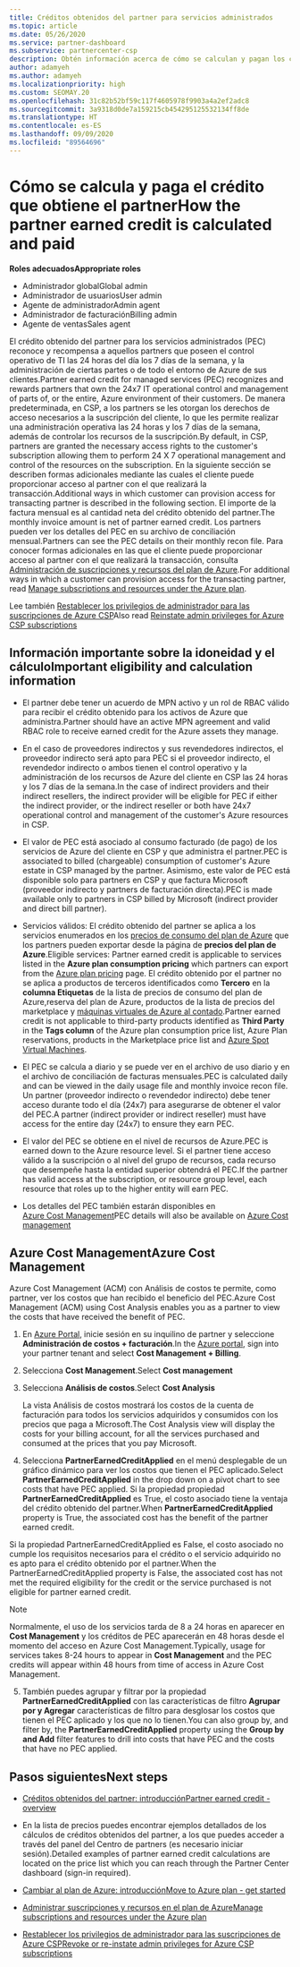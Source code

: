 ```yaml
---
title: Créditos obtenidos del partner para servicios administrados
ms.topic: article
ms.date: 05/26/2020
ms.service: partner-dashboard
ms.subservice: partnercenter-csp
description: Obtén información acerca de cómo se calculan y pagan los créditos obtenidos del partner (PEC) de Microsoft para los servicios administrados y cómo asegurarte de que cumples los requisitos.
author: adamyeh
ms.author: adamyeh
ms.localizationpriority: high
ms.custom: SEOMAY.20
ms.openlocfilehash: 31c82b52bf59c117f4605978f9903a4a2ef2adc8
ms.sourcegitcommit: 3a9318d0de7a159215cb454295125532134ff8de
ms.translationtype: HT
ms.contentlocale: es-ES
ms.lasthandoff: 09/09/2020
ms.locfileid: "89564696"
---
```

# <a name="how-the-partner-earned-credit-is-calculated-and-paid"></a><span data-ttu-id="11ff0-103">Cómo se calcula y paga el crédito que obtiene el partner</span><span class="sxs-lookup"><span data-stu-id="11ff0-103">How the partner earned credit is calculated and paid</span></span>

<span data-ttu-id="11ff0-104">**Roles adecuados**</span><span class="sxs-lookup"><span data-stu-id="11ff0-104">**Appropriate roles**</span></span>

- <span data-ttu-id="11ff0-105">Administrador global</span><span class="sxs-lookup"><span data-stu-id="11ff0-105">Global admin</span></span>
- <span data-ttu-id="11ff0-106">Administrador de usuarios</span><span class="sxs-lookup"><span data-stu-id="11ff0-106">User admin</span></span>
- <span data-ttu-id="11ff0-107">Agente de administrador</span><span class="sxs-lookup"><span data-stu-id="11ff0-107">Admin agent</span></span>
- <span data-ttu-id="11ff0-108">Administrador de facturación</span><span class="sxs-lookup"><span data-stu-id="11ff0-108">Billing admin</span></span>
- <span data-ttu-id="11ff0-109">Agente de ventas</span><span class="sxs-lookup"><span data-stu-id="11ff0-109">Sales agent</span></span>

<span data-ttu-id="11ff0-110">El crédito obtenido del partner para los servicios administrados (PEC) reconoce y recompensa a aquellos partners que poseen el control operativo de TI las 24 horas del día los 7 días de la semana, y la administración de ciertas partes o de todo el entorno de Azure de sus clientes.</span><span class="sxs-lookup"><span data-stu-id="11ff0-110">Partner earned credit for managed services (PEC) recognizes and rewards partners that own the 24x7 IT operational control and management of parts of, or the entire, Azure environment of their customers.</span></span> <span data-ttu-id="11ff0-111">De manera predeterminada, en CSP, a los partners se les otorgan los derechos de acceso necesarios a la suscripción del cliente, lo que les permite realizar una administración operativa las 24 horas y los 7 días de la semana, además de controlar los recursos de la suscripción.</span><span class="sxs-lookup"><span data-stu-id="11ff0-111">By default, in CSP, partners are granted the necessary access rights to the customer's subscription allowing them to perform 24 X 7 operational management and control of the resources on the subscription.</span></span> <span data-ttu-id="11ff0-112">En la siguiente sección se describen formas adicionales mediante las cuales el cliente puede proporcionar acceso al partner con el que realizará la transacción.</span><span class="sxs-lookup"><span data-stu-id="11ff0-112">Additional ways in which customer can provision access for transacting partner is described in the following section.</span></span> <span data-ttu-id="11ff0-113">El importe de la factura mensual es al cantidad neta del crédito obtenido del partner.</span><span class="sxs-lookup"><span data-stu-id="11ff0-113">The monthly invoice amount is net of partner earned credit.</span></span> <span data-ttu-id="11ff0-114">Los partners pueden ver los detalles del PEC en su archivo de conciliación mensual.</span><span class="sxs-lookup"><span data-stu-id="11ff0-114">Partners can see the PEC details on their monthly recon file.</span></span> <span data-ttu-id="11ff0-115">Para conocer formas adicionales en las que el cliente puede proporcionar acceso al partner con el que realizará la transacción, consulta [Administración de suscripciones y recursos del plan de Azure](azure-plan-manage.md).</span><span class="sxs-lookup"><span data-stu-id="11ff0-115">For additional ways in which a customer can provision access for the transacting partner, read [Manage subscriptions and resources under the Azure plan](azure-plan-manage.md).</span></span>

<span data-ttu-id="11ff0-116">Lee también [Restablecer los privilegios de administrador para las suscripciones de Azure CSP](revoke-reinstate-csp.md)</span><span class="sxs-lookup"><span data-stu-id="11ff0-116">Also read [Reinstate admin privileges for Azure CSP subscriptions](revoke-reinstate-csp.md)</span></span>

## <a name="important-eligibility-and-calculation-information"></a><span data-ttu-id="11ff0-117">Información importante sobre la idoneidad y el cálculo</span><span class="sxs-lookup"><span data-stu-id="11ff0-117">Important eligibility and calculation information</span></span>

- <span data-ttu-id="11ff0-118">El partner debe tener un acuerdo de MPN activo y un rol de RBAC válido para recibir el crédito obtenido para los activos de Azure que administra.</span><span class="sxs-lookup"><span data-stu-id="11ff0-118">Partner should have an active MPN agreement and valid RBAC role to receive earned credit for the Azure assets they manage.</span></span> 

- <span data-ttu-id="11ff0-119">En el caso de proveedores indirectos y sus revendedores indirectos, el proveedor indirecto será apto para PEC si el proveedor indirecto, el revendedor indirecto o ambos tienen el control operativo y la administración de los recursos de Azure del cliente en CSP las 24 horas y los 7 días de la semana.</span><span class="sxs-lookup"><span data-stu-id="11ff0-119">In the case of indirect providers and their indirect resellers, the indirect provider will be eligible for PEC if either the indirect provider, or the indirect reseller or both have 24x7 operational control and management of the customer's Azure resources in CSP.</span></span>

- <span data-ttu-id="11ff0-120">El valor de PEC está asociado al consumo facturado (de pago) de los servicios de Azure del cliente en CSP y que administra el partner.</span><span class="sxs-lookup"><span data-stu-id="11ff0-120">PEC is associated to billed (chargeable) consumption of customer's Azure estate in CSP managed by the partner.</span></span> <span data-ttu-id="11ff0-121">Asimismo, este valor de PEC está disponible solo para partners en CSP y que factura Microsoft (proveedor indirecto y partners de facturación directa).</span><span class="sxs-lookup"><span data-stu-id="11ff0-121">PEC is made available only to partners in CSP billed by Microsoft (indirect provider and direct bill partner).</span></span> 

- <span data-ttu-id="11ff0-122">Servicios válidos: El crédito obtenido del partner se aplica a los servicios enumerados en los [precios de consumo del plan de Azure](https://partner.microsoft.com/commerce/sales) que los partners pueden exportar desde la página de **precios del plan de Azure**.</span><span class="sxs-lookup"><span data-stu-id="11ff0-122">Eligible services: Partner earned credit is applicable to services listed in the **Azure plan consumption pricing** which partners can export from the [Azure plan pricing](https://partner.microsoft.com/commerce/sales) page.</span></span> <span data-ttu-id="11ff0-123">El crédito obtenido por el partner no se aplica a productos de terceros identificados como **Tercero** en la **columna Etiquetas** de la lista de precios de consumo del plan de Azure,reserva del plan de Azure, productos de la lista de precios del marketplace y [máquinas virtuales de Azure al contado](https://partner.microsoft.com/resources/collection/azure-spot-in-csp#/).</span><span class="sxs-lookup"><span data-stu-id="11ff0-123">Partner earned credit is not applicable to third-party products identified as **Third Party** in the **Tags column** of the Azure plan consumption price list, Azure Plan reservations, products in the Marketplace price list and [Azure Spot Virtual Machines](https://partner.microsoft.com/resources/collection/azure-spot-in-csp#/).</span></span>

- <span data-ttu-id="11ff0-124">El PEC se calcula a diario y se puede ver en el archivo de uso diario y en el archivo de conciliación de facturas mensuales.</span><span class="sxs-lookup"><span data-stu-id="11ff0-124">PEC is calculated daily and can be viewed in the daily usage file and monthly invoice recon file.</span></span> <span data-ttu-id="11ff0-125">Un partner (proveedor indirecto o revendedor indirecto) debe tener acceso durante todo el día (24x7) para asegurarse de obtener el valor del PEC.</span><span class="sxs-lookup"><span data-stu-id="11ff0-125">A partner (indirect provider or indirect reseller) must have access for the entire day (24x7) to ensure they earn PEC.</span></span>  

- <span data-ttu-id="11ff0-126">El valor del PEC se obtiene en el nivel de recursos de Azure.</span><span class="sxs-lookup"><span data-stu-id="11ff0-126">PEC is earned down to the Azure resource level.</span></span> <span data-ttu-id="11ff0-127">Si el partner tiene acceso válido a la suscripción o al nivel del grupo de recursos, cada recurso que desempeñe hasta la entidad superior obtendrá el PEC.</span><span class="sxs-lookup"><span data-stu-id="11ff0-127">If the partner has valid access at the subscription, or resource group level, each resource that roles up to the higher entity will earn PEC.</span></span>  

- <span data-ttu-id="11ff0-128">Los detalles del PEC también estarán disponibles en [Azure Cost Management](https://go.microsoft.com/fwlink/?linkid=2106482)</span><span class="sxs-lookup"><span data-stu-id="11ff0-128">PEC details will also be available on [Azure Cost management](https://go.microsoft.com/fwlink/?linkid=2106482)</span></span>

## <a name="azure-cost-management"></a><span data-ttu-id="11ff0-129">Azure Cost Management</span><span class="sxs-lookup"><span data-stu-id="11ff0-129">Azure Cost Management</span></span>

<span data-ttu-id="11ff0-130">Azure Cost Management (ACM) con Análisis de costos te permite, como partner, ver los costos que han recibido el beneficio del PEC.</span><span class="sxs-lookup"><span data-stu-id="11ff0-130">Azure Cost Management (ACM) using Cost Analysis enables you as a partner to view the costs that have received the benefit of PEC.</span></span>  

1. <span data-ttu-id="11ff0-131">En [Azure Portal](https://portal.azure.com), inicie sesión en su inquilino de partner y seleccione **Administración de costos + facturación**.</span><span class="sxs-lookup"><span data-stu-id="11ff0-131">In the [Azure portal](https://portal.azure.com), sign into your partner tenant and select **Cost Management + Billing**.</span></span>

2. <span data-ttu-id="11ff0-132">Selecciona **Cost Management**.</span><span class="sxs-lookup"><span data-stu-id="11ff0-132">Select **Cost management**</span></span>

3. <span data-ttu-id="11ff0-133">Selecciona **Análisis de costos**.</span><span class="sxs-lookup"><span data-stu-id="11ff0-133">Select **Cost Analysis**</span></span>

   <span data-ttu-id="11ff0-134">La vista Análisis de costos mostrará los costos de la cuenta de facturación para todos los servicios adquiridos y consumidos con los precios que paga a Microsoft.</span><span class="sxs-lookup"><span data-stu-id="11ff0-134">The Cost Analysis view will display the costs for your billing account, for all the services purchased and consumed at the prices that you pay Microsoft.</span></span>

4. <span data-ttu-id="11ff0-135">Selecciona **PartnerEarnedCreditApplied** en el menú desplegable de un gráfico dinámico para ver los costos que tienen el PEC aplicado.</span><span class="sxs-lookup"><span data-stu-id="11ff0-135">Select **PartnerEarnedCreditApplied** in the drop down on a pivot chart to see costs that have PEC applied.</span></span> <span data-ttu-id="11ff0-136">Si la propiedad propiedad **PartnerEarnedCreditApplied** es True, el costo asociado tiene la ventaja del crédito obtenido del partner.</span><span class="sxs-lookup"><span data-stu-id="11ff0-136">When **PartnerEarnedCreditApplied** property is True, the associated cost has the benefit of the partner earned credit.</span></span> 

<span data-ttu-id="11ff0-137">Si la propiedad PartnerEarnedCreditApplied es False, el costo asociado no cumple los requisitos necesarios para el crédito o el servicio adquirido no es apto para el crédito obtenido por el partner.</span><span class="sxs-lookup"><span data-stu-id="11ff0-137">When the PartnerEarnedCreditApplied property is False, the associated cost has not met the required eligibility for the credit or the service purchased is not eligible for partner earned credit.</span></span>

>[!NOTE] 
><span data-ttu-id="11ff0-138">Normalmente, el uso de los servicios tarda de 8 a 24 horas en aparecer en **Cost Management** y los créditos de PEC aparecerán en 48 horas desde el momento del acceso en Azure Cost Management.</span><span class="sxs-lookup"><span data-stu-id="11ff0-138">Typically, usage for services takes 8-24 hours to appear in **Cost Management** and the PEC credits will appear within 48 hours from time of access in Azure Cost Management.</span></span>

5. <span data-ttu-id="11ff0-139">También puedes agrupar y filtrar por la propiedad **PartnerEarnedCreditApplied** con las características de filtro **Agrupar por y Agregar** características de filtro para desglosar los costos que tienen el PEC aplicado y los que no lo tienen.</span><span class="sxs-lookup"><span data-stu-id="11ff0-139">You can also group by, and filter by, the **PartnerEarnedCreditApplied** property using the **Group by and Add** filter features to drill into costs that have PEC and the costs that have no PEC applied.</span></span>

## <a name="next-steps"></a><span data-ttu-id="11ff0-140">Pasos siguientes</span><span class="sxs-lookup"><span data-stu-id="11ff0-140">Next steps</span></span>

- [<span data-ttu-id="11ff0-141">Créditos obtenidos del partner: introducción</span><span class="sxs-lookup"><span data-stu-id="11ff0-141">Partner earned credit - overview</span></span>](partner-earned-credit.md)

- <span data-ttu-id="11ff0-142">En la lista de precios puedes encontrar ejemplos detallados de los cálculos de créditos obtenidos del partner, a los que puedes acceder a través del panel del Centro de partners (es necesario iniciar sesión).</span><span class="sxs-lookup"><span data-stu-id="11ff0-142">Detailed examples of partner earned credit calculations are located on the price list which you can reach through the Partner Center dashboard (sign-in required).</span></span>

- [<span data-ttu-id="11ff0-143">Cambiar al plan de Azure: introducción</span><span class="sxs-lookup"><span data-stu-id="11ff0-143">Move to Azure plan - get started</span></span>](azure-plan-get-started.md)

- [<span data-ttu-id="11ff0-144">Administrar suscripciones y recursos en el plan de Azure</span><span class="sxs-lookup"><span data-stu-id="11ff0-144">Manage subscriptions and resources under the Azure plan</span></span>](azure-plan-manage.md)

- [<span data-ttu-id="11ff0-145">Restablecer los privilegios de administrador para las suscripciones de Azure CSP</span><span class="sxs-lookup"><span data-stu-id="11ff0-145">Revoke or re-instate admin privileges for Azure CSP subscriptions  </span></span>](revoke-reinstate-csp.md)

